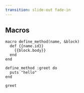 ```yaml
---
transition: slide-out fade-in
---
```


## Macros

```playground
macro define_method(name, &block)
  def {{name.id}}
    {{block.body}}
  end
end

define_method :greet do
  puts "hello"
end

greet
```
